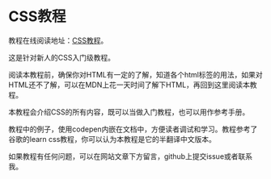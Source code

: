 # CSS教程

教程在线阅读地址：[CSS教程](http://www.pengfeixc.com/tutorial/css/introduction)。

这是针对新人的CSS入门级教程。

阅读本教程前，确保你对HTML有一定的了解，知道各个html标签的用法，如果对HTML还不了解，可以在MDN上花一天时间了解下HTML，再回到这里阅读本教程。

本教程会介绍CSS的所有内容，既可以当做入门教程，也可以用作参考手册。

教程中的例子，使用codepen内嵌在文档中，方便读者调试和学习。教程参考了谷歌的learn css教程，你可以认为本教程是它的半翻译中文版本。

如果教程有任何问题，可以在网站文章下方留言，github上提交issue或者联系我。
